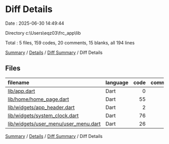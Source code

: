 # Diff Details

Date : 2025-06-30 14:49:44

Directory c:\\Users\\eqz03\\frc_app\\lib

Total : 5 files,  159 codes, 20 comments, 15 blanks, all 194 lines

[Summary](results.md) / [Details](details.md) / [Diff Summary](diff.md) / Diff Details

## Files
| filename | language | code | comment | blank | total |
| :--- | :--- | ---: | ---: | ---: | ---: |
| [lib/app.dart](/lib/app.dart) | Dart | 0 | 0 | -1 | -1 |
| [lib/home/home\_page.dart](/lib/home/home_page.dart) | Dart | 55 | 3 | 3 | 61 |
| [lib/widgets/app\_header.dart](/lib/widgets/app_header.dart) | Dart | 2 | 16 | 0 | 18 |
| [lib/widgets/system\_clock.dart](/lib/widgets/system_clock.dart) | Dart | 76 | 0 | 10 | 86 |
| [lib/widgets/user\_menu/user\_menu.dart](/lib/widgets/user_menu/user_menu.dart) | Dart | 26 | 1 | 3 | 30 |

[Summary](results.md) / [Details](details.md) / [Diff Summary](diff.md) / Diff Details